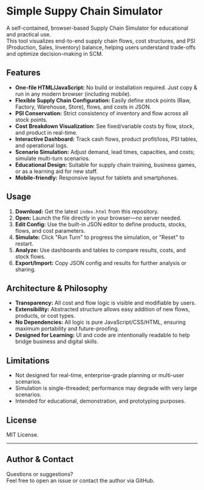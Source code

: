 # Simple Suppy Chain Simulator

A self-contained, browser-based Supply Chain Simulator for educational and practical use.  
This tool visualizes end-to-end supply chain flows, cost structures, and PSI (Production, Sales, Inventory) balance, helping users understand trade-offs and optimize decision-making in SCM.

## Features

- **One-file HTML/JavaScript:** No build or installation required. Just copy & run in any modern browser (including mobile).
- **Flexible Supply Chain Configuration:** Easily define stock points (Raw, Factory, Warehouse, Store), flows, and costs in JSON.
- **PSI Conservation:** Strict consistency of inventory and flow across all stock points.
- **Cost Breakdown Visualization:** See fixed/variable costs by flow, stock, and product in real-time.
- **Interactive Dashboard:** Track cash flows, product profit/loss, PSI tables, and operational logs.
- **Scenario Simulation:** Adjust demand, lead times, capacities, and costs; simulate multi-turn scenarios.
- **Educational Design:** Suitable for supply chain training, business games, or as a learning aid for new staff.
- **Mobile-friendly:** Responsive layout for tablets and smartphones.

## Usage

1. **Download:** Get the latest `index.html` from this repository.
2. **Open:** Launch the file directly in your browser—no server needed.
3. **Edit Config:** Use the built-in JSON editor to define products, stocks, flows, and cost parameters.
4. **Simulate:** Click "Run Turn" to progress the simulation, or "Reset" to restart.
5. **Analyze:** Use dashboards and tables to compare results, costs, and stock flows.
6. **Export/Import:** Copy JSON config and results for further analysis or sharing.

## Architecture & Philosophy

- **Transparency:** All cost and flow logic is visible and modifiable by users.
- **Extensibility:** Abstracted structure allows easy addition of new flows, products, or cost types.
- **No Dependencies:** All logic is pure JavaScript/CSS/HTML, ensuring maximum portability and future-proofing.
- **Designed for Learning:** UI and code are intentionally readable to help bridge business and digital skills.

## Limitations

- Not designed for real-time, enterprise-grade planning or multi-user scenarios.
- Simulation is single-threaded; performance may degrade with very large scenarios.
- Intended for educational, demonstration, and prototyping purposes.

## License

MIT License.

---

## Author & Contact

Questions or suggestions?  
Feel free to open an issue or contact the author via GitHub.
